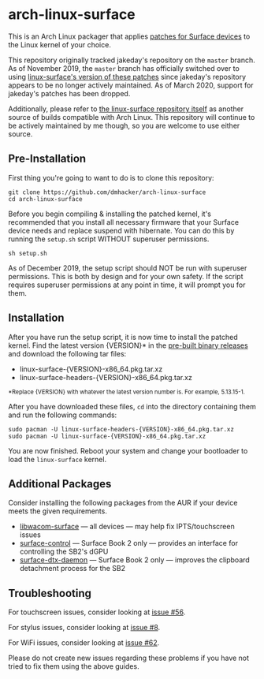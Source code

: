# arch-linux-surface

This is an Arch Linux packager that applies 
[patches for Surface devices](https://github.com/linux-surface/linux-surface) 
to the Linux kernel of your choice. 

This repository originally tracked jakeday's repository on the `master` branch.
As of November 2019, the `master` branch has officially switched over to 
using [linux-surface's version of these patches](https://github.com/linux-surface/linux-surface/) since jakeday's repository 
appears to be no longer actively maintained. As of March 2020, support
for jakeday's patches has been dropped.

Additionally, please refer to [the linux-surface repository itself](https://github.com/linux-surface/linux-surface/wiki/Package-Repositories#arch-linux-repository)
as another source of builds compatible with Arch Linux.
This repository will continue to be actively maintained by
me though, so you are welcome to use either source.

## Pre-Installation

First thing you're going to want to do is to clone this repository:

```
git clone https://github.com/dmhacker/arch-linux-surface
cd arch-linux-surface
```

Before you begin compiling & installing the patched kernel, it's recommended that you 
install all necessary firmware that your Surface device needs and replace suspend with hibernate.
You can do this by running the `setup.sh` script WITHOUT superuser permissions.

```
sh setup.sh
```

As of December 2019, the setup script should NOT be run with superuser permissions. This is both
by design and for your own safety. If the script requires superuser permissions at any point in
time, it will prompt you for them.

## Installation

After you have run the setup script, it is now time to install the patched kernel.
Find the latest version {VERSION}* in the [pre-built binary releases](https://github.com/dmhacker/arch-linux-surface/releases) 
and download the following tar files:

* linux-surface-{VERSION}-x86_64.pkg.tar.xz
* linux-surface-headers-{VERSION}-x86_64.pkg.tar.xz

<sup>*Replace {VERSION} with whatever the latest version number is. For example, 5.13.15-1.</sup>

After you have downloaded these files, `cd` into the directory containing them
and run the following commands:

```
sudo pacman -U linux-surface-headers-{VERSION}-x86_64.pkg.tar.xz
sudo pacman -U linux-surface-{VERSION}-x86_64.pkg.tar.xz
```

You are now finished. Reboot your system and change your bootloader to 
load the `linux-surface` kernel.

## Additional Packages

Consider installing the following packages from the AUR if your device
meets the given requirements.

* [libwacom-surface](https://aur.archlinux.org/packages/libwacom-surface) — all devices — may help fix IPTS/touchscreen issues
* [surface-control](https://aur.archlinux.org/packages/surface-control/) — Surface Book 2 only — provides an interface for controlling the SB2's dGPU
* [surface-dtx-daemon](https://aur.archlinux.org/packages/surface-dtx-daemon/) — Surface Book 2 only — improves the clipboard detachment process for the SB2

## Troubleshooting

For touchscreen issues, consider looking at [issue #56](https://github.com/dmhacker/arch-linux-surface/issues/56).

For stylus issues, consider looking at [issue #8](https://github.com/dmhacker/arch-linux-surface/issues/8).

For WiFi issues, consider looking at [issue #62](https://github.com/dmhacker/arch-linux-surface/issues/62).

Please do not create new issues regarding these problems if you have not tried to fix them using the above guides.
